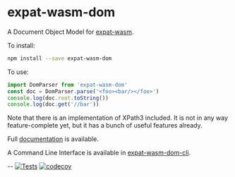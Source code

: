 # expat-wasm-dom

A Document Object Model for [expat-wasm](https://github.com/hildjj/expat-wasm).

To install:

```sh
npm install --save expat-wasm-dom
```

To use:

```js
import DomParser from 'expat-wasm-dom'
const doc = DomParser.parse('<foo><bar/></foo>')
console.log(doc.root.toString())
console.log(doc.get('//bar'))
```

Note that there is an implementation of XPath3 included.  It is not in any way
feature-complete yet, but it has a bunch of useful features already.

Full [documentation](https://hildjj.github.io/expat-wasm-dom/) is available.

A Command Line Interface is available in [expat-wasm-dom-cli](https://github.com/hildjj/expat-wasm-dom/tree/main/cli).

--
[![Tests](https://github.com/hildjj/expat-wasm-dom/actions/workflows/node.js.yml/badge.svg)](https://github.com/hildjj/expat-wasm-dom/actions/workflows/node.js.yml)
[![codecov](https://codecov.io/gh/hildjj/expat-wasm-dom/branch/main/graph/badge.svg?token=MPGGvwbrqR)](https://codecov.io/gh/hildjj/expat-wasm-dom)
